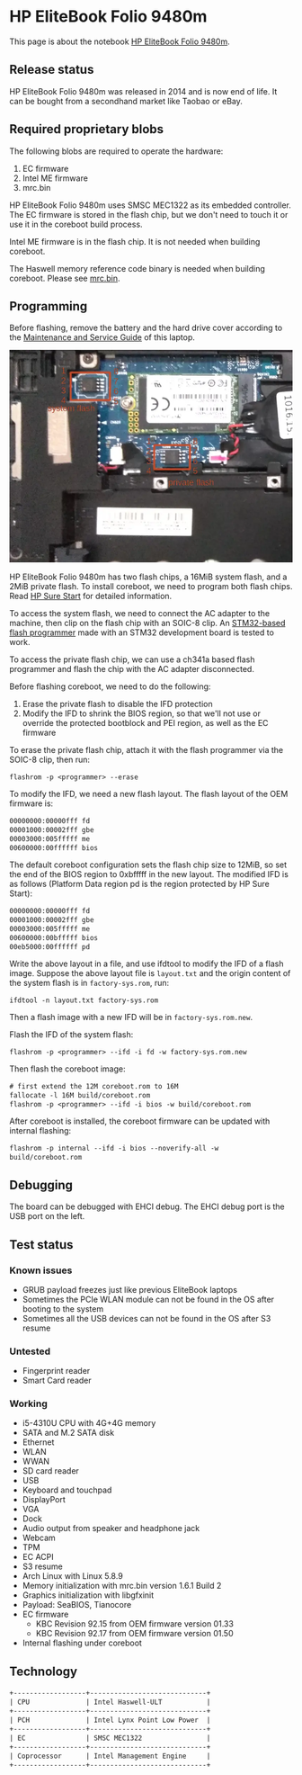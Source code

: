 # HP EliteBook Folio 9480m

This page is about the notebook [HP EliteBook Folio 9480m].

## Release status

HP EliteBook Folio 9480m was released in 2014 and is now end of life.
It can be bought from a secondhand market like Taobao or eBay.

## Required proprietary blobs

The following blobs are required to operate the hardware:

1. EC firmware
2. Intel ME firmware
3. mrc.bin

HP EliteBook Folio 9480m uses SMSC MEC1322 as its embedded controller.
The EC firmware is stored in the flash chip, but we don't need to touch it
or use it in the coreboot build process.

Intel ME firmware is in the flash chip. It is not needed when building coreboot.

The Haswell memory reference code binary is needed when building coreboot.
Please see [mrc.bin](../../northbridge/intel/haswell/mrc.bin).

## Programming

Before flashing, remove the battery and the hard drive cover according to the
[Maintenance and Service Guide] of this laptop.

![Two flash chips of HP EliteBook Folio 9480m](folio_9480m_flash.webp)

HP EliteBook Folio 9480m has two flash chips, a 16MiB system flash, and a 2MiB
private flash. To install coreboot, we need to program both flash chips.
Read [HP Sure Start] for detailed information.

To access the system flash, we need to connect the AC adapter to the machine,
then clip on the flash chip with an SOIC-8 clip. An [STM32-based flash programmer]
made with an STM32 development board is tested to work.

To access the private flash chip, we can use a ch341a based flash programmer and
flash the chip with the AC adapter disconnected.

Before flashing coreboot, we need to do the following:

1. Erase the private flash to disable the IFD protection
2. Modify the IFD to shrink the BIOS region, so that we'll not use or override
   the protected bootblock and PEI region, as well as the EC firmware

To erase the private flash chip, attach it with the flash programmer via the SOIC-8 clip,
then run:

    flashrom -p <programmer> --erase

To modify the IFD, we need a new flash layout. The flash layout of the OEM firmware is:

    00000000:00000fff fd
    00001000:00002fff gbe
    00003000:005fffff me
    00600000:00ffffff bios

The default coreboot configuration sets the flash chip size to 12MiB, so set the end of the
BIOS region to 0xbfffff in the new layout. The modified IFD is as follows (Platform Data
region pd is the region protected by HP Sure Start):

    00000000:00000fff fd
    00001000:00002fff gbe
    00003000:005fffff me
    00600000:00bfffff bios
    00eb5000:00ffffff pd

Write the above layout in a file, and use ifdtool to modify the IFD of a flash image.
Suppose the above layout file is ``layout.txt`` and the origin content of the system flash
is in ``factory-sys.rom``, run:

    ifdtool -n layout.txt factory-sys.rom

Then a flash image with a new IFD will be in ``factory-sys.rom.new``.

Flash the IFD of the system flash:

    flashrom -p <programmer> --ifd -i fd -w factory-sys.rom.new

Then flash the coreboot image:

    # first extend the 12M coreboot.rom to 16M
    fallocate -l 16M build/coreboot.rom
    flashrom -p <programmer> --ifd -i bios -w build/coreboot.rom

After coreboot is installed, the coreboot firmware can be updated with internal flashing:

    flashrom -p internal --ifd -i bios --noverify-all -w build/coreboot.rom

## Debugging

The board can be debugged with EHCI debug. The EHCI debug port is the USB port on the left.

## Test status

### Known issues

- GRUB payload freezes just like previous EliteBook laptops
- Sometimes the PCIe WLAN module can not be found in the OS after booting to the system
- Sometimes all the USB devices can not be found in the OS after S3 resume

### Untested

- Fingerprint reader
- Smart Card reader

### Working

- i5-4310U CPU with 4G+4G memory
- SATA and M.2 SATA disk
- Ethernet
- WLAN
- WWAN
- SD card reader
- USB
- Keyboard and touchpad
- DisplayPort
- VGA
- Dock
- Audio output from speaker and headphone jack
- Webcam
- TPM
- EC ACPI
- S3 resume
- Arch Linux with Linux 5.8.9
- Memory initialization with mrc.bin version 1.6.1 Build 2
- Graphics initialization with libgfxinit
- Payload: SeaBIOS, Tianocore
- EC firmware
  - KBC Revision 92.15 from OEM firmware version 01.33
  - KBC Revision 92.17 from OEM firmware version 01.50
- Internal flashing under coreboot

## Technology

```eval_rst
+------------------+-----------------------------+
| CPU              | Intel Haswell-ULT           |
+------------------+-----------------------------+
| PCH              | Intel Lynx Point Low Power  |
+------------------+-----------------------------+
| EC               | SMSC MEC1322                |
+------------------+-----------------------------+
| Coprocessor      | Intel Management Engine     |
+------------------+-----------------------------+
```

[HP EliteBook Folio 9480m]: https://support.hp.com/us-en/product/hp-elitebook-folio-9480m-notebook-pc/7089926
[Maintenance and Service Guide]: http://h10032.www1.hp.com/ctg/Manual/c05228980
[STM32-based flash programmer]: https://github.com/dword1511/stm32-vserprog
[HP Sure Start]: hp_sure_start.md
